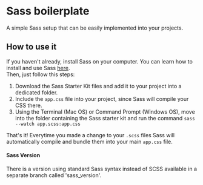 # Sass boilerplate
A simple Sass setup that can be easily implemented into your projects.

<h2>How to use it</h2>
If you haven't already, install Sass on your computer. You can learn how to install and use Sass <a href="http://sass-lang.com/" target="blank">here</a>.<br>
Then, just follow this steps:
<ol>
  <li>Download the Sass Starter Kit files and add it to your project into a dedicated folder. </li>
  <li>Include the <code>app.css</code> file into your project, since Sass will compile your CSS there. </li>
  <li>Using the Terminal (Mac OS) or Command Prompt (Windows OS), move into the folder containing the Sass starter kit and run the command <code>sass --watch app.scss:app.css</code></li>
</ol>
That's it! Everytime you made a change to your <code>.scss</code> files Sass will automatically compile and bundle them into your main <code>app.css</code> file.

<h4>Sass Version</h4>
There is a version using standard Sass syntax instead of SCSS available in a separate branch called 'sass_version'.
